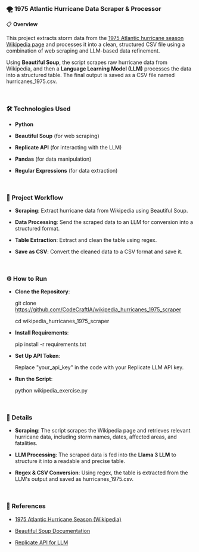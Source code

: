 ### 🌪️ **1975 Atlantic Hurricane Data Scraper & Processor**  
📋 **Overview**

This project extracts storm data from the [1975 Atlantic hurricane season Wikipedia page](https://en.wikipedia.org/wiki/1975_Atlantic_hurricane_season) and processes it into a clean, structured CSV file using a combination of web scraping and LLM-based data refinement.

Using **Beautiful Soup**, the script scrapes raw hurricane data from Wikipedia, and then a **Language Learning Model (LLM)** processes the data into a structured table. The final output is saved as a CSV file named hurricanes_1975.csv.  
  

<br/>  



### 🛠️ **Technologies Used**  
- **Python**  
  

- **Beautiful Soup** (for web scraping)  
  

- **Replicate API** (for interacting with the LLM)  
  

- **Pandas** (for data manipulation)  
  

- **Regular Expressions** (for data extraction)  
  

<br/>  



### 🚀 **Project Workflow**  
- **Scraping**: Extract hurricane data from Wikipedia using Beautiful Soup.  
  

- **Data Processing**: Send the scraped data to an LLM for conversion into a structured format.  
  

- **Table Extraction**: Extract and clean the table using regex.  
  

- **Save as CSV**: Convert the cleaned data to a CSV format and save it.  
  

<br/>  



### ⚙️ **How to Run**  
- **Clone the Repository**: 

   git clone https://github.com/CodeCraftIA/wikipedia_hurricanes_1975_scraper

   cd wikipedia_hurricanes_1975_scraper  
  

- **Install Requirements**:

   pip install -r requirements.txt  
  

- **Set Up API Token**: 

   Replace "your_api_key" in the code with your Replicate LLM API key.  
  

- **Run the Script**:

   python wikipedia_exercise.py  
  

<br/>  



### 📝 **Details**  
- **Scraping**: The script scrapes the Wikipedia page and retrieves relevant hurricane data, including storm names, dates, affected areas, and fatalities.  
  

- **LLM Processing**: The scraped data is fed into the **Llama 3 LLM** to structure it into a readable and precise table.  
  

- **Regex & CSV Conversion**: Using regex, the table is extracted from the LLM's output and saved as hurricanes_1975.csv.  
  

<br/>  



### 🔗 **References**  
- [1975 Atlantic Hurricane Season (Wikipedia)](https://en.wikipedia.org/wiki/1975_Atlantic_hurricane_season)  
  

- [Beautiful Soup Documentation](https://www.crummy.com/software/BeautifulSoup/bs4/doc/)  
  

- [Replicate API for LLM](https://replicate.com/meta/meta-llama-3-70b-instruct/api)  

<br />

